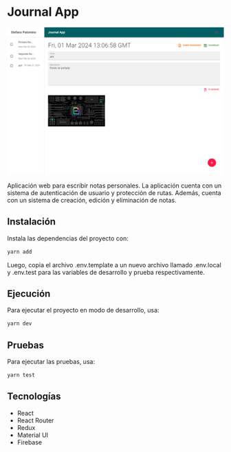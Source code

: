 # Journal App

![Imagen de previsualización](public/journal.png)

Aplicación web para escribir notas personales. La aplicación cuenta con un sistema de autenticación de usuario y protección de rutas. Además, cuenta con un sistema de creación, edición y eliminación de notas.

## Instalación

Instala las dependencias del proyecto con:

```bash
yarn add
```

Luego, copia el archivo .env.template a un nuevo archivo llamado .env.local y .env.test para las variables de desarrollo y prueba respectivamente.

## Ejecución

Para ejecutar el proyecto en modo de desarrollo, usa:

```bash
yarn dev
```

## Pruebas

Para ejecutar las pruebas, usa:

```bash
yarn test
```

## Tecnologías

- React
- React Router
- Redux
- Material UI
- Firebase
